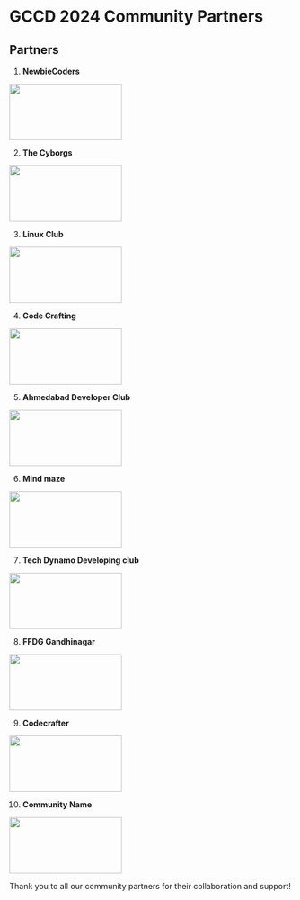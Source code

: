 # GCCD 2024 Community Partners

## Partners

1. **NewbieCoders**

 <img src="" width="200" height="100" >

2. **The Cyborgs**

 <img src="" width="200" height="100" >

3. **Linux Club**

 <img src="" width="200" height="100" >

4. **Code Crafting**

 <img src="" width="200" height="100" >

5. **Ahmedabad Developer Club**

 <img src="" width="200" height="100" >

6. **Mind maze**

 <img src="" width="200" height="100" >

7. **Tech Dynamo Developing club**

 <img src="" width="200" height="100" >

8. **FFDG Gandhinagar**

 <img src="" width="200" height="100" >

9. **Codecrafter**

 <img src="" width="200" height="100" >

10. **Community Name**

 <img src="" width="200" height="100" >




Thank you to all our community partners for their collaboration and support!
